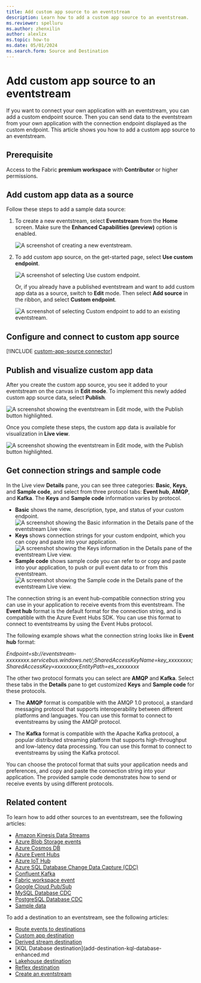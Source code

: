 ```yaml
---
title: Add custom app source to an eventstream
description: Learn how to add a custom app source to an eventstream.
ms.reviewer: spelluru
ms.author: zhenxilin
author: alexlzx
ms.topic: how-to
ms.date: 05/01/2024
ms.search.form: Source and Destination
---
```


# Add custom app source to an eventstream

If you want to connect your own application with an eventstream, you can add a custom endpoint source. Then you can send data to the eventstream from your own application with the connection endpoint displayed as the custom endpoint. This article shows you how to add a custom app source to an eventstream.

## Prerequisite

Access to the Fabric **premium workspace** with **Contributor** or higher permissions.

## Add custom app data as a source

Follow these steps to add a sample data source:

1. To create a new eventstream, select **Eventstream** from the **Home** screen. Make sure the **Enhanced Capabilities (preview)** option is enabled.

   ![A screenshot of creating a new eventstream.](media/external-sources/new-eventstream.png)

1. To add custom app source, on the get-started page, select **Use custom endpoint**.

   ![A screenshot of selecting Use custom endpoint.](media/external-sources/use-custom-endpoint.png)

   Or, if you already have a published eventstream and want to add custom app data as a source, switch to **Edit** mode. Then select **Add source** in the ribbon, and select **Custom endpoint**.

   ![A screenshot of selecting Custom endpoint to add to an existing eventstream.](media\add-source-custom-app-enhanced\add-custom-app.png)

## Configure and connect to custom app source

[!INCLUDE [custom-app-source connector](./includes/custom-app-source-connector.md)]

## Publish and visualize custom app data

After you create the custom app source, you see it added to your eventstream on the canvas in **Edit mode**. To implement this newly added custom app source data, select **Publish**.

![A screenshot showing the eventstream in Edit mode, with the Publish button highlighted.](media\add-source-custom-app-enhanced\edit-mode.png)

Once you complete these steps, the custom app data is available for visualization in **Live view**.

![A screenshot showing the eventstream in Edit mode, with the Publish button highlighted.](media\add-source-custom-app-enhanced\live-view.png)

## Get connection strings and sample code

In the Live view **Details** pane, you can see three categories: **Basic**, **Keys**, and **Sample code**, and select from three protocol tabs: **Event hub**, **AMQP**, and **Kafka**. The **Keys** and **Sample code** information varies by protocol.

- **Basic** shows the name, description, type, and status of your custom endpoint.
  ![A screenshot showing the Basic information in the Details pane of the eventstream Live view.](media\add-source-custom-app-enhanced\details-event-basic.png)
- **Keys** shows connection strings for your custom endpoint, which you can copy and paste into your application.
  ![A screenshot showing the Keys information in the Details pane of the eventstream Live view.](media\add-source-custom-app-enhanced\details-event-keys.png)
- **Sample code** shows sample code you can refer to or copy and paste into your application, to push or pull event data to or from this eventstream.
  ![A screenshot showing the Sample code in the Details pane of the eventstream Live view.](media\add-source-custom-app-enhanced\details-event-sample.png)

The connection string is an event hub-compatible connection string you can use in your application to receive events from this eventstream. The **Event hub** format is the default format for the connection string, and is compatible with the Azure Event Hubs SDK. You can use this format to connect to eventstreams by using the Event Hubs protocol.

The following example shows what the connection string looks like in **Event hub** format:

*Endpoint=sb://eventstream-xxxxxxxx.servicebus.windows.net/;SharedAccessKeyName=key_xxxxxxxx;SharedAccessKey=xxxxxxxx;EntityPath=es_xxxxxxxx*

The other two protocol formats you can select are **AMQP** and **Kafka**. Select these tabs in the **Details** pane to get customized **Keys** and **Sample code** for these protocols.

- The **AMQP** format is compatible with the AMQP 1.0 protocol, a standard messaging protocol that supports interoperability between different platforms and languages. You can use this format to connect to eventstreams by using the AMQP protocol.

- The **Kafka** format is compatible with the Apache Kafka protocol, a popular distributed streaming platform that supports high-throughput and low-latency data processing. You can use this format to connect to eventstreams by using the Kafka protocol.

You can choose the protocol format that suits your application needs and preferences, and copy and paste the connection string into your application. The provided sample code demonstrates how to send or receive events by using different protocols.

## Related content 

To learn how to add other sources to an eventstream, see the following articles:

- [Amazon Kinesis Data Streams](add-source-amazon-kinesis-data-streams.md)
- [Azure Blob Storage events](add-source-azure-blob-storage.md)
- [Azure Cosmos DB](add-source-azure-cosmos-db-change-data-capture.md)
- [Azure Event Hubs](add-source-azure-event-hubs.md)
- [Azure IoT Hub](add-source-azure-iot-hub.md)
- [Azure SQL Database Change Data Capture (CDC)](add-source-azure-sql-database-change-data-capture.md)
- [Confluent Kafka](add-source-confluent-kafka.md)
- [Fabric workspace event](add-source-fabric-workspace.md) 
- [Google Cloud Pub/Sub](add-source-google-cloud-pub-sub.md) 
- [MySQL Database CDC](add-source-mysql-database-change-data-capture.md)
- [PostgreSQL Database CDC](add-source-postgresql-database-change-data-capture.md)
- [Sample data](add-source-sample-data-enhanced.md)

To add a destination to an eventstream, see the following articles:

- [Route events to destinations ](add-manage-eventstream-destinations-enhanced.md)
- [Custom app destination](add-destination-custom-app-enhanced.md)
- [Derived stream destination](add-destination-derived-stream.md)
- [KQL Database destination](add-destination-kql-database-enhanced.md
- [Lakehouse destination](add-destination-lakehouse-enhanced.md)
- [Reflex destination](add-destination-reflex-enhanced.md)
- [Create an eventstream](create-manage-an-eventstream.md)
